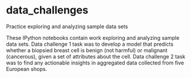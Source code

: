 # data_challenges
Practice exploring and analyzing sample data sets

These IPython notebooks contain work exploring and analyzing sample data sets. Data challenge 1 task was to develop a model that predicts whether a biopsied breast cell is benign (not harmful) or malignant (cancerous), given a set of attributes about the cell. Data challenge 2 task was to find any actionable insights in aggregated data collected from five European shops.
